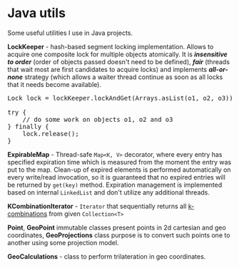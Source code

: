 Java utils
==========

Some useful utilities I use in Java projects.

**LockKeeper** - hash-based segment locking implementation. Allows to acquire one composite lock for multiple objects atomically. It is ***insensitive to order*** (order of objects passed doesn't need to be defined), ***fair*** (threads that wait most are first candidates to acquire locks) and implements ***all-or-none*** strategy (which allows a waiter thread continue as soon as all locks that it needs become available).

<pre>
Lock lock = lockKeeper.lockAndGet(Arrays.asList(o1, o2, o3)); // blocks until locks for all 
                                                              // o1, o2 and o3 become available
try {
    // do some work on objects o1, o2 and o3
} finally {
    lock.release();
}</pre>

**ExpirableMap** - Thread-safe `Map<K, V>` decorator, where every entry has specified expiration time 
which is measured from the moment the entry was put to the map. Clean-up of expired elements is performed automatically 
on every write/read invocation, so it is guaranteed that no expired entries will be returned by `get(key)` method.
Expiration management is implemented based on internal `LinkedList` and don't utilize any additional threads.

**KCombinationIterator** - `Iterator` that sequentially returns all <a href="http://en.wikipedia.org/wiki/Combination">k-combinations</a> from given `Collection<T>`

**Point**, **GeoPoint** immutable classes present points in 2d cartesian and geo coordinates, 
**GeoProjections** class purpose is to convert such points one to another using some projection model. 

**GeoCalculations** - class to perform trilateration in geo coordinates.
